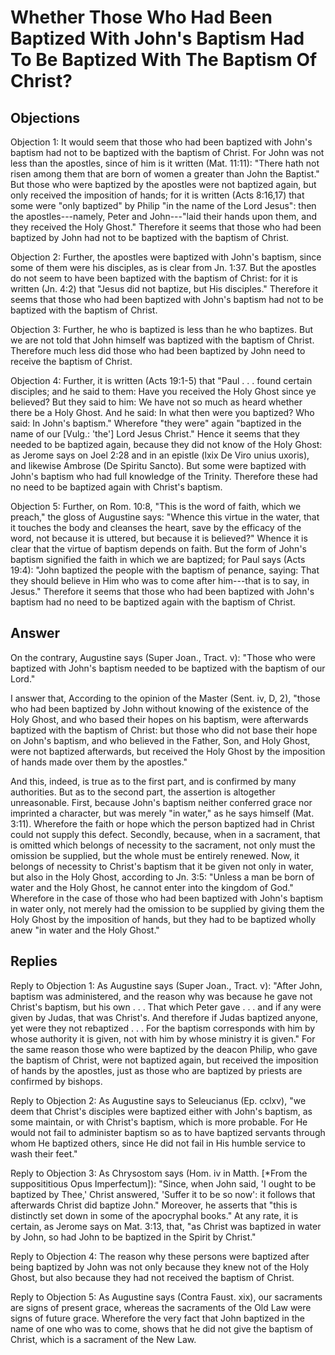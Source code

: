 # Whether Those Who Had Been Baptized With John's Baptism Had To Be Baptized With The Baptism Of Christ?

## Objections

Objection 1: It would seem that those who had been baptized with John's baptism had not to be baptized with the baptism of Christ. For John was not less than the apostles, since of him is it written (Mat. 11:11): "There hath not risen among them that are born of women a greater than John the Baptist." But those who were baptized by the apostles were not baptized again, but only received the imposition of hands; for it is written (Acts 8:16,17) that some were "only baptized" by Philip "in the name of the Lord Jesus": then the apostles---namely, Peter and John---"laid their hands upon them, and they received the Holy Ghost." Therefore it seems that those who had been baptized by John had not to be baptized with the baptism of Christ.

Objection 2: Further, the apostles were baptized with John's baptism, since some of them were his disciples, as is clear from Jn. 1:37. But the apostles do not seem to have been baptized with the baptism of Christ: for it is written (Jn. 4:2) that "Jesus did not baptize, but His disciples." Therefore it seems that those who had been baptized with John's baptism had not to be baptized with the baptism of Christ.

Objection 3: Further, he who is baptized is less than he who baptizes. But we are not told that John himself was baptized with the baptism of Christ. Therefore much less did those who had been baptized by John need to receive the baptism of Christ.

Objection 4: Further, it is written (Acts 19:1-5) that "Paul . . . found certain disciples; and he said to them: Have you received the Holy Ghost since ye believed? But they said to him: We have not so much as heard whether there be a Holy Ghost. And he said: In what then were you baptized? Who said: In John's baptism." Wherefore "they were" again "baptized in the name of our [Vulg.: 'the'] Lord Jesus Christ." Hence it seems that they needed to be baptized again, because they did not know of the Holy Ghost: as Jerome says on Joel 2:28 and in an epistle (lxix De Viro unius uxoris), and likewise Ambrose (De Spiritu Sancto). But some were baptized with John's baptism who had full knowledge of the Trinity. Therefore these had no need to be baptized again with Christ's baptism.

Objection 5: Further, on Rom. 10:8, "This is the word of faith, which we preach," the gloss of Augustine says: "Whence this virtue in the water, that it touches the body and cleanses the heart, save by the efficacy of the word, not because it is uttered, but because it is believed?" Whence it is clear that the virtue of baptism depends on faith. But the form of John's baptism signified the faith in which we are baptized; for Paul says (Acts 19:4): "John baptized the people with the baptism of penance, saying: That they should believe in Him who was to come after him---that is to say, in Jesus." Therefore it seems that those who had been baptized with John's baptism had no need to be baptized again with the baptism of Christ.

## Answer

On the contrary, Augustine says (Super Joan., Tract. v): "Those who were baptized with John's baptism needed to be baptized with the baptism of our Lord."

I answer that, According to the opinion of the Master (Sent. iv, D, 2), "those who had been baptized by John without knowing of the existence of the Holy Ghost, and who based their hopes on his baptism, were afterwards baptized with the baptism of Christ: but those who did not base their hope on John's baptism, and who believed in the Father, Son, and Holy Ghost, were not baptized afterwards, but received the Holy Ghost by the imposition of hands made over them by the apostles."

And this, indeed, is true as to the first part, and is confirmed by many authorities. But as to the second part, the assertion is altogether unreasonable. First, because John's baptism neither conferred grace nor imprinted a character, but was merely "in water," as he says himself (Mat. 3:11). Wherefore the faith or hope which the person baptized had in Christ could not supply this defect. Secondly, because, when in a sacrament, that is omitted which belongs of necessity to the sacrament, not only must the omission be supplied, but the whole must be entirely renewed. Now, it belongs of necessity to Christ's baptism that it be given not only in water, but also in the Holy Ghost, according to Jn. 3:5: "Unless a man be born of water and the Holy Ghost, he cannot enter into the kingdom of God." Wherefore in the case of those who had been baptized with John's baptism in water only, not merely had the omission to be supplied by giving them the Holy Ghost by the imposition of hands, but they had to be baptized wholly anew "in water and the Holy Ghost."

## Replies

Reply to Objection 1: As Augustine says (Super Joan., Tract. v): "After John, baptism was administered, and the reason why was because he gave not Christ's baptism, but his own . . . That which Peter gave . . . and if any were given by Judas, that was Christ's. And therefore if Judas baptized anyone, yet were they not rebaptized . . . For the baptism corresponds with him by whose authority it is given, not with him by whose ministry it is given." For the same reason those who were baptized by the deacon Philip, who gave the baptism of Christ, were not baptized again, but received the imposition of hands by the apostles, just as those who are baptized by priests are confirmed by bishops.

Reply to Objection 2: As Augustine says to Seleucianus (Ep. cclxv), "we deem that Christ's disciples were baptized either with John's baptism, as some maintain, or with Christ's baptism, which is more probable. For He would not fail to administer baptism so as to have baptized servants through whom He baptized others, since He did not fail in His humble service to wash their feet."

Reply to Objection 3: As Chrysostom says (Hom. iv in Matth. [*From the supposititious Opus Imperfectum]): "Since, when John said, 'I ought to be baptized by Thee,' Christ answered, 'Suffer it to be so now': it follows that afterwards Christ did baptize John." Moreover, he asserts that "this is distinctly set down in some of the apocryphal books." At any rate, it is certain, as Jerome says on Mat. 3:13, that, "as Christ was baptized in water by John, so had John to be baptized in the Spirit by Christ."

Reply to Objection 4: The reason why these persons were baptized after being baptized by John was not only because they knew not of the Holy Ghost, but also because they had not received the baptism of Christ.

Reply to Objection 5: As Augustine says (Contra Faust. xix), our sacraments are signs of present grace, whereas the sacraments of the Old Law were signs of future grace. Wherefore the very fact that John baptized in the name of one who was to come, shows that he did not give the baptism of Christ, which is a sacrament of the New Law.